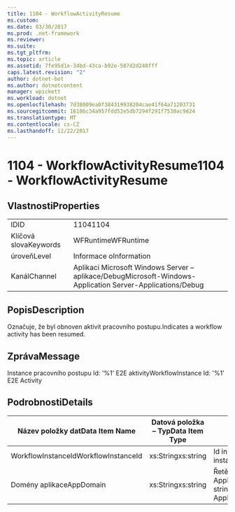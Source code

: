 ```yaml
---
title: 1104 - WorkflowActivityResume
ms.custom: 
ms.date: 03/30/2017
ms.prod: .net-framework
ms.reviewer: 
ms.suite: 
ms.tgt_pltfrm: 
ms.topic: article
ms.assetid: 7fe95d1e-34bd-43ca-b92e-587d2d248fff
caps.latest.revision: "2"
author: dotnet-bot
ms.author: dotnetcontent
manager: wpickett
ms.workload: dotnet
ms.openlocfilehash: 7d38009ea0f384319938204cae41f64a71203731
ms.sourcegitcommit: 16186c34a957fdd52e5db7294f291f7530ac9d24
ms.translationtype: MT
ms.contentlocale: cs-CZ
ms.lasthandoff: 12/22/2017
---
```

# <a name="1104---workflowactivityresume"></a><span data-ttu-id="af2ff-102">1104 - WorkflowActivityResume</span><span class="sxs-lookup"><span data-stu-id="af2ff-102">1104 - WorkflowActivityResume</span></span>
## <a name="properties"></a><span data-ttu-id="af2ff-103">Vlastnosti</span><span class="sxs-lookup"><span data-stu-id="af2ff-103">Properties</span></span>  
  
|||  
|-|-|  
|<span data-ttu-id="af2ff-104">ID</span><span class="sxs-lookup"><span data-stu-id="af2ff-104">ID</span></span>|<span data-ttu-id="af2ff-105">1104</span><span class="sxs-lookup"><span data-stu-id="af2ff-105">1104</span></span>|  
|<span data-ttu-id="af2ff-106">Klíčová slova</span><span class="sxs-lookup"><span data-stu-id="af2ff-106">Keywords</span></span>|<span data-ttu-id="af2ff-107">WFRuntime</span><span class="sxs-lookup"><span data-stu-id="af2ff-107">WFRuntime</span></span>|  
|<span data-ttu-id="af2ff-108">úroveň</span><span class="sxs-lookup"><span data-stu-id="af2ff-108">Level</span></span>|<span data-ttu-id="af2ff-109">Informace o</span><span class="sxs-lookup"><span data-stu-id="af2ff-109">Information</span></span>|  
|<span data-ttu-id="af2ff-110">Kanál</span><span class="sxs-lookup"><span data-stu-id="af2ff-110">Channel</span></span>|<span data-ttu-id="af2ff-111">Aplikaci Microsoft Windows Server – aplikace/Debug</span><span class="sxs-lookup"><span data-stu-id="af2ff-111">Microsoft-Windows-Application Server-Applications/Debug</span></span>|  
  
## <a name="description"></a><span data-ttu-id="af2ff-112">Popis</span><span class="sxs-lookup"><span data-stu-id="af2ff-112">Description</span></span>  
 <span data-ttu-id="af2ff-113">Označuje, že byl obnoven aktivit pracovního postupu.</span><span class="sxs-lookup"><span data-stu-id="af2ff-113">Indicates a workflow activity has been resumed.</span></span>  
  
## <a name="message"></a><span data-ttu-id="af2ff-114">Zpráva</span><span class="sxs-lookup"><span data-stu-id="af2ff-114">Message</span></span>  
 <span data-ttu-id="af2ff-115">Instance pracovního postupu Id: '%1' E2E aktivity</span><span class="sxs-lookup"><span data-stu-id="af2ff-115">WorkflowInstance Id: '%1' E2E Activity</span></span>  
  
## <a name="details"></a><span data-ttu-id="af2ff-116">Podrobnosti</span><span class="sxs-lookup"><span data-stu-id="af2ff-116">Details</span></span>  
  
|<span data-ttu-id="af2ff-117">Název položky dat</span><span class="sxs-lookup"><span data-stu-id="af2ff-117">Data Item Name</span></span>|<span data-ttu-id="af2ff-118">Datová položka – Typ</span><span class="sxs-lookup"><span data-stu-id="af2ff-118">Data Item Type</span></span>|<span data-ttu-id="af2ff-119">Popis</span><span class="sxs-lookup"><span data-stu-id="af2ff-119">Description</span></span>|  
|--------------------|--------------------|-----------------|  
|<span data-ttu-id="af2ff-120">WorkflowInstanceId</span><span class="sxs-lookup"><span data-stu-id="af2ff-120">WorkflowInstanceId</span></span>|<span data-ttu-id="af2ff-121">xs:String</span><span class="sxs-lookup"><span data-stu-id="af2ff-121">xs:string</span></span>|<span data-ttu-id="af2ff-122">Id instance pracovního postupu.</span><span class="sxs-lookup"><span data-stu-id="af2ff-122">The workflow instance id.</span></span>|  
|<span data-ttu-id="af2ff-123">Domény aplikace</span><span class="sxs-lookup"><span data-stu-id="af2ff-123">AppDomain</span></span>|<span data-ttu-id="af2ff-124">xs:String</span><span class="sxs-lookup"><span data-stu-id="af2ff-124">xs:string</span></span>|<span data-ttu-id="af2ff-125">Řetězec vrácený AppDomain.CurrentDomain.FriendlyName.</span><span class="sxs-lookup"><span data-stu-id="af2ff-125">The string returned by AppDomain.CurrentDomain.FriendlyName.</span></span>|
